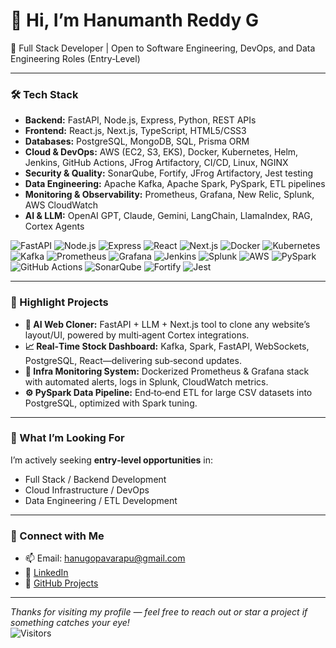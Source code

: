 # 👋 Hi, I’m Hanumanth Reddy G

🚀 Full Stack Developer | Open to Software Engineering, DevOps, and Data Engineering Roles (Entry‑Level)

---

### 🛠️ Tech Stack
- **Backend:** FastAPI, Node.js, Express, Python, REST APIs  
- **Frontend:** React.js, Next.js, TypeScript, HTML5/CSS3  
- **Databases:** PostgreSQL, MongoDB, SQL, Prisma ORM  
- **Cloud & DevOps:** AWS (EC2, S3, EKS), Docker, Kubernetes, Helm, Jenkins, GitHub Actions, JFrog Artifactory, CI/CD, Linux, NGINX  
- **Security & Quality:** SonarQube, Fortify, JFrog Artifactory, Jest testing  
- **Data Engineering:** Apache Kafka, Apache Spark, PySpark, ETL pipelines  
- **Monitoring & Observability:** Prometheus, Grafana, New Relic, Splunk, AWS CloudWatch  
- **AI & LLM:** OpenAI GPT, Claude, Gemini, LangChain, LlamaIndex, RAG, Cortex Agents  

![FastAPI](https://img.shields.io/badge/FastAPI-005571?style=flat-square&logo=fastapi)
![Node.js](https://img.shields.io/badge/Node.js-339933?style=flat-square&logo=node.js)
![Express](https://img.shields.io/badge/Express-404D59?style=flat-square&logo=express)
![React](https://img.shields.io/badge/React-20232A?style=flat-square&logo=react)
![Next.js](https://img.shields.io/badge/Next.js-000000?style=flat-square&logo=next.js)
![Docker](https://img.shields.io/badge/Docker-2496ED?style=flat-square&logo=docker)
![Kubernetes](https://img.shields.io/badge/Kubernetes-326CE5?style=flat-square&logo=kubernetes)
![Kafka](https://img.shields.io/badge/Kafka-231F20?style=flat-square&logo=apachekafka)
![Prometheus](https://img.shields.io/badge/Prometheus-E6522C?style=flat-square&logo=prometheus)
![Grafana](https://img.shields.io/badge/Grafana-F46800?style=flat-square&logo=grafana)
![Jenkins](https://img.shields.io/badge/Jenkins-D24939?style=flat-square&logo=jenkins)
![Splunk](https://img.shields.io/badge/Splunk-000000?style=flat-square&logo=splunk)
![AWS](https://img.shields.io/badge/AWS-232F3E?style=flat-square&logo=amazonaws)
![PySpark](https://img.shields.io/badge/PySpark-F9A03C?style=flat-square&logo=apachespark)
![GitHub Actions](https://img.shields.io/badge/CI/CD-GitHub%20Actions-blue?style=flat-square&logo=githubactions)
![SonarQube](https://img.shields.io/badge/SonarQube-19191A?style=flat-square&logo=sonarqube)
![Fortify](https://img.shields.io/badge/Fortify-007ACC?style=flat-square&logo=fortify)
![Jest](https://img.shields.io/badge/Jest-C21325?style=flat-square&logo=jest)

---

### 📌 Highlight Projects
- **🧠 AI Web Cloner:** FastAPI + LLM + Next.js tool to clone any website’s layout/UI, powered by multi‑agent Cortex integrations.  
- **📈 Real‑Time Stock Dashboard:** Kafka, Spark, FastAPI, WebSockets, PostgreSQL, React—delivering sub‑second updates.  
- **🧪 Infra Monitoring System:** Dockerized Prometheus & Grafana stack with automated alerts, logs in Splunk, CloudWatch metrics.  
- **⚙️ PySpark Data Pipeline:** End‑to‑end ETL for large CSV datasets into PostgreSQL, optimized with Spark tuning.  

---

### 💼 What I’m Looking For
I’m actively seeking **entry‑level opportunities** in:  
- Full Stack / Backend Development  
- Cloud Infrastructure / DevOps  
- Data Engineering / ETL Development  

---

### 🔗 Connect with Me
- 📫 Email: hanugopavarapu@gmail.com  
- 💼 [LinkedIn](https://www.linkedin.com/in/hanugopavarapuu)  
- 🧰 [GitHub Projects](https://github.com/hanugopavarapuu)  

---

*Thanks for visiting my profile — feel free to reach out or star a project if something catches your eye!*  
![Visitors](https://komarev.com/ghpvc/?username=hanugopavarapuu&label=Profile+Views&color=0e75b6&style=flat-square)
